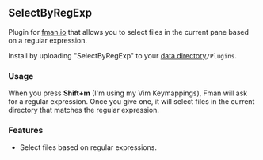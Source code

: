 ## SelectByRegExp

Plugin for [fman.io](https://fman.io) that allows you to select files in the current pane based on a regular expression.

Install by uploading "SelectByRegExp" to your [data directory](https://fman.io/docs/customizing-fman)`/Plugins`.

### Usage

When you press **Shift+m** (I'm using my Vim Keymappings), Fman will ask for a regular expression. Once you give one, it will select files in the current directory that matches the regular expression.

### Features

 - Select files based on regular expressions.